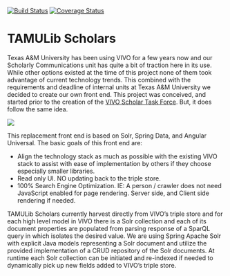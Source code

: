 [![Build Status](https://travis-ci.org/TAMULib/Scholars.svg?branch=master)](https://travis-ci.org/TAMULib/Scholars)
[![Coverage Status](https://coveralls.io/repos/github/TAMULib/Scholars/badge.svg)](https://coveralls.io/github/TAMULib/Scholars)

# TAMULib Scholars

Texas A&M University has been using VIVO for a few years now and our Scholarly Communications unit has quite a bit of traction here in its use.  While other options existed at the time of this project none of them took advantage of current technology trends.  This combined with the requirements and deadline of internal units at Texas A&M University we decided to create our own front end.  This project was conceived, and started prior to the creation of the <a href="https://wiki.duraspace.org/display/VIVO/VIVO+Scholar+Task+Force" target="_blank">VIVO Scholar Task Force</a>.  But, it does follow the same idea.  

<img src="https://webassets.library.tamu.edu/public/files/scholars-ui.png">

This replacement front end is based on Solr, Spring Data, and Angular Universal.  The basic goals of this front end are:
<ul>
<li>Align the technology stack as much as possible with the existing VIVO stack to assist with ease of implementation by others if they choose especially smaller libraries.</li>
<li>Read only UI.  NO updating back to the triple store.</li>
<li>100% Search Engine Optimization.  IE:  A person / crawler does not need JavaScript enabled for page rendering.  Server side, and Client side rendering if needed.</li>
</ul>

TAMULib Scholars currently harvest directly from VIVO’s triple store and for each high level model in VIVO there is a Solr collection and each of its document properties are populated from parsing response of a SparQL query in which isolates the desired value. We are using Spring Apache Solr with explicit Java models representing a Solr document and utilize the provided implementation of a CRUD repository of the Solr documents.  At runtime each Solr collection can be initiated and re-indexed if needed to dynamically pick up new fields added to VIVO’s triple store.
